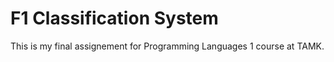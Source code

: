 # F1 Classification System

This is my final assignement for Programming Languages 1 course at TAMK. 